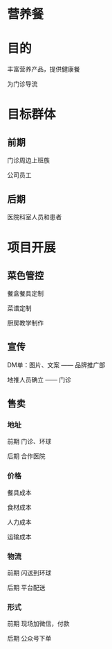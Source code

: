 # 营养餐
# 目的
 丰富营养产品，提供健康餐
 
 为门诊导流

# 目标群体
## 前期

门诊周边上班族

公司员工

## 后期

医院科室人员和患者

# 项目开展
## 菜色管控
餐盒餐具定制

菜谱定制

厨房教学制作
## 宣传  

DM单：图片、文案 —— 品牌推广部

地推人员确立  —— 门诊

## 售卖

### 地址
前期 门诊、环球

后期 合作医院

### 价格 
餐具成本

食材成本

人力成本

运输成本

### 物流

前期 闪送到环球

后期 平台配送

### 形式 

前期 现场加微信，付款

后期 公众号下单
  
